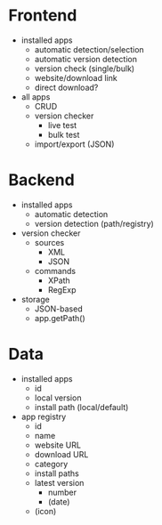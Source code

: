 # Frontend
- installed apps
  - automatic detection/selection
  - automatic version detection
  - version check (single/bulk)
  - website/download link
  - direct download?
- all apps
  - CRUD
  - version checker
    - live test
    - bulk test
  - import/export (JSON)

# Backend
- installed apps
  - automatic detection
  - version detection (path/registry)
- version checker
  - sources
    - XML    
    - JSON
  - commands
    - XPath
    - RegExp
- storage
  - JSON-based
  - app.getPath()

# Data
- installed apps
  - id
  - local version
  - install path (local/default)
- app registry
  - id
  - name    
  - website URL
  - download URL
  - category  
  - install paths
  - latest version
    - number
    - (date)
  - (icon)
